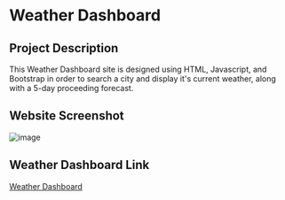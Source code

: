 # Weather Dashboard

## Project Description
This Weather Dashboard site is designed using HTML, Javascript, and Bootstrap in order to search a city and display it's current weather, along with a 5-day proceeding forecast.

## Website Screenshot

![image](https://user-images.githubusercontent.com/120337692/211724920-e76f1f0f-e4a5-4b59-aeb8-4752d830ed7d.png)

## Weather Dashboard Link
[Weather Dashboard](https://marco-leiva.github.io/weather-dashboard/)

